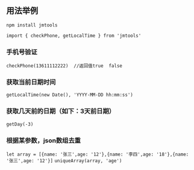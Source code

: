 ## 用法举例
`npm install jmtools`  

`import { checkPhone, getLocalTime } from 'jmtools'`

### 手机号验证

`checkPhone(13611112222)  //返回值true  false`

### 获取当前日期时间

`getLocalTime(new Date(), 'YYYY-MM-DD hh:mm:ss')`

### 获取几天前的日期（如下：3天前日期）

`getDay(-3)`

### 根据某参数，json数组去重

`let array = [{name: '张三',age: '12'},{name: '李四',age: '18'},{name: '张三',age: '12'}]`
`uniqueArray(array, 'age')`
